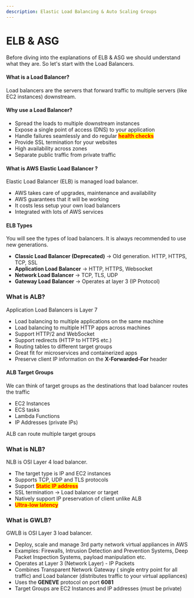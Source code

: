 ```yaml
---
description: Elastic Load Balancing & Auto Scaling Groups
---
```


# ELB & ASG

Before diving into the explanations of ELB & ASG we should understand what they are. So let's start with the Load Balancers.&#x20;

#### What is a Load Balancer?

Load balancers are the servers that forward traffic to multiple servers (like EC2 instances) downstream.

#### Why use a Load Balancer?

* Spread the loads to multiple downstream instances
* Expose a single point of access (DNS) to your application
* Handle failures seamlessly and do regular <mark style="color:red;">**health checks**</mark>
* Provide SSL termination for your websites
* High availability across zones
* Separate public traffic from private traffic

#### What is AWS Elastic Load Balancer ?

Elastic Load Balancer (ELB) is managed load balancer.

* AWS takes care of upgrades, maintenance and availability
* AWS guarantees that it will be working
* It costs less setup your own load balancers
* Integrated with lots of AWS services

#### ELB Types

You will see the types of load balancers. It is always recommended to use new generations.

* **Classic Load Balancer **<mark style="color:red;">**(Deprecated)**</mark> -> Old generation. HTTP, HTTPS, TCP, SSL
* **Application Load Balancer** -> HTTP, HTTPS, Websocket
* **Network Load Balancer** -> TCP, TLS, UDP
* **Gateway Load Balancer** -> Operates at layer 3 (IP Protocol)

### What is ALB?

Application Load Balancers is Layer 7

* Load balancing to multiple applications on the same machine
* Load balancing to multiple HTTP apps across machines
* Support HTTP/2 and WebSocket
* Support redirects (HTTP to HTTPS etc.)
* Routing tables to different target groups
* Great fit for microservices and containerized apps
* Preserve client IP information on the **X-Forwarded-For** header

#### ALB Target Groups

We can think of target groups as the destinations that load balancer routes the traffic&#x20;

* EC2 Instances
* ECS tasks
* Lambda Functions
* IP Addresses (private IPs)

ALB can route multiple target groups

### What is NLB?

NLB is OSI Layer 4 load balancer.

* The target type is IP and EC2 instances
* Supports TCP, UDP and TLS protocols
* Support <mark style="color:red;">**Static IP address**</mark>
* SSL termination -> Load balancer or target
* Natively support IP preservation of client unlike ALB
* <mark style="color:red;">**Ultra-low latency**</mark>



### What is GWLB?

GWLB is OSI Layer 3 load balancer.

* Deploy, scale and manage 3rd party network virtual appliances in AWS
* Examples: Firewalls, Intrusion Detection and Prevention Systems, Deep Packet Inspection Systems, payload manipulation etc.
* Operates at Layer 3 (Network Layer) - IP Packets
* Combines Transparent Network Gateway ( single entry point for all traffic) and Load balancer (distributes traffic to your virtual appliances)
* Uses the **GENEVE** protocol on port **6081**
* Target Groups are EC2 Instances and IP addresses (must be private)
